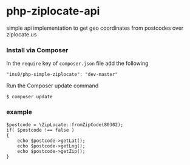 php-ziplocate-api
=================

simple api implementation to get geo coordinates from postcodes over ziplocate.us

### Install via Composer
In the `require` key of `composer.json` file add the following

    "ins0/php-simple-ziplocate": "dev-master"

Run the Composer update command

    $ composer update

### example

    $postcode = \ZipLocate::fromZipCode(80302);
    if( $postcode !== false )
    {
        echo $postcode->getLat();
        echo $postcode->getLng();
        echo $postcode->getZip();
    }